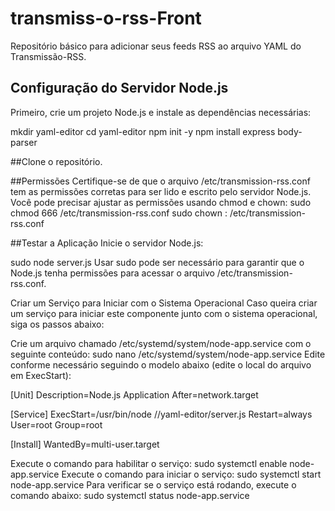 # transmiss-o-rss-Front
Repositório básico para adicionar seus feeds RSS ao arquivo YAML do Transmissão-RSS.

## Configuração do Servidor Node.js
Primeiro, crie um projeto Node.js e instale as dependências necessárias:

mkdir yaml-editor
cd yaml-editor
npm init -y
npm install express body-parser

##Clone o repositório.

##Permissões
Certifique-se de que o arquivo /etc/transmission-rss.conf tem as permissões corretas para ser lido e escrito pelo servidor Node.js. Você pode precisar ajustar as permissões usando chmod e chown:
sudo chmod 666 /etc/transmission-rss.conf
sudo chown <seu-usuario>:<seu-grupo> /etc/transmission-rss.conf

##Testar a Aplicação
Inicie o servidor Node.js:

sudo node server.js
Usar sudo pode ser necessário para garantir que o Node.js tenha permissões para acessar o arquivo /etc/transmission-rss.conf.

Criar um Serviço para Iniciar com o Sistema Operacional
Caso queira criar um serviço para iniciar este componente junto com o sistema operacional, siga os passos abaixo:

Crie um arquivo chamado /etc/systemd/system/node-app.service com o seguinte conteúdo:
sudo nano /etc/systemd/system/node-app.service
Edite conforme necessário seguindo o modelo abaixo (edite o local do arquivo em ExecStart):

[Unit]
Description=Node.js Application
After=network.target

[Service]
ExecStart=/usr/bin/node /<local>/yaml-editor/server.js
Restart=always
User=root
Group=root

[Install]
WantedBy=multi-user.target

Execute o comando para habilitar o serviço:
sudo systemctl enable node-app.service
Execute o comando para iniciar o serviço:
sudo systemctl start node-app.service
Para verificar se o serviço está rodando, execute o comando abaixo:
sudo systemctl status node-app.service



